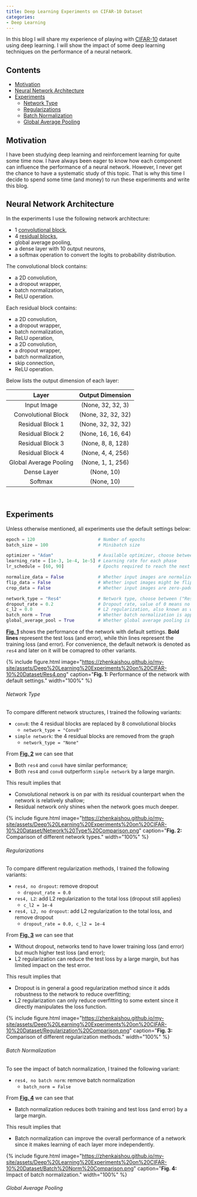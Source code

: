 ```yaml
---
title: Deep Learning Experiments on CIFAR-10 Dataset
categories:
- Deep Learning
---
```


In this blog I will share my experience of playing with [CIFAR-10](https://en.wikipedia.org/wiki/CIFAR-10) dataset using deep learning. I will show the impact of some deep learning techniques on the performance of a neural network.

<!-- more -->

## Contents
- [Motivation](#motivation)
- [Neural Network Architecture](#neural-network-architecture)
- [Experiments](#experiments)
  - [Network Type](#network-type)
  - [Regularizations](#regularizations)
  - [Batch Normalization](#batch-normalization)
  - [Global Average Pooling](#global-average-pooling)

## Motivation
I have been studying deep learning and reinforcement learning for quite some time now. I have always been eager to know how each component can influence the performance of a neural network. However, I never get the chance to have a systematic study of this topic. That is why this time I decide to spend some time (and money) to run these experiments and write this blog.

## Neural Network Architecture
In the experiments I use the following network architecture:
- 1 [convolutional block](#conv-block),
- 4 [residual blocks](#res-block),
- global average pooling,
- a dense layer with 10 output neurons,
- a softmax operation to convert the logits to probability distribution.

<a name = "conv-block"></a>
The convolutional block contains:
- a 2D convolution,
- a dropout wrapper,
- batch normalization,
- ReLU operation.

<a name = "res-block"></a>
Each residual block contains:
- a 2D convolution,
- a dropout wrapper,
- batch normalization,
- ReLU operation,
- a 2D convolution,
- a dropout wrapper,
- batch normalization,
- skip connection,
- ReLU operation.

Below lists the output dimension of each layer:

|        **Layer**       |**Output Dimension**|
|:----------------------:|:------------------:|
|       Input Image      |  (None, 32, 32, 3) |
|   Convolutional Block  | (None, 32, 32, 32) |
|    Residual Block 1    | (None, 32, 32, 32) |
|    Residual Block 2    | (None, 16, 16, 64) |
|    Residual Block 3    |  (None, 8, 8, 128) |
|    Residual Block 4    |  (None, 4, 4, 256) |
| Global Average Pooling |  (None, 1, 1, 256) |
|       Dense Layer      |     (None, 10)     |
|         Softmax        |     (None, 10)     |

<br>

## Experiments
Unless otherwise mentioned, all experiments use the default settings below:
```python
epoch = 120                        # Number of epochs
batch_size = 100                   # Minibatch size

optimizer = "Adam"                 # Available optimizer, choose between ("Momentum" | "Adam")
learning_rate = [1e-3, 1e-4, 1e-5] # Learning rate for each phase
lr_schedule = [60, 90]             # Epochs required to reach the next learning rate phase

normalize_data = False             # Whether input images are normalized
flip_data = False                  # Whether input images might be flipped
crop_data = False                  # Whether input images are zero-padded and randomly cropped

network_type = "Res4"              # Network type, choose between ("Res4" | "Conv8" | "None")
dropout_rate = 0.2                 # Dropout rate, value of 0 means no dropout
c_l2 = 0.0                         # L2 regularization, also known as weight decay
batch_norm = True                  # Whether batch normalization is applied
global_average_pool = True         # Whether global average pooling is applied
```

[**Fig. 1**](#fig-1) shows the performance of the network with default settings. **Bold lines** represent the test loss (and error), while thin lines represent the training loss (and error). For convenience, the default network is denoted as `res4` and later on it will be comapred to other variants.

<a name="fig-1"></a>
{% include figure.html image="https://zhenkaishou.github.io/my-site/assets/Deep%20Learning%20Experiments%20on%20CIFAR-10%20Dataset/Res4.png" caption="<b>Fig. 1:</b> Performance of the network with default settings." width="100%" %}

###### Network Type
To compare different network structures, I trained the following variants:
- `conv8`: the 4 residual blocks are replaced by 8 convolutional blocks
  - `network_type = "Conv8"`
- `simple network`: the 4 residual blocks are removed from the graph
  - `network_type = "None"`

From [**Fig. 2**](#fig-2) we can see that
- Both `res4` and `conv8` have similar performance; 
- Both `res4` and `conv8` outperform `simple network` by a large margin. 

This result implies that
- Convolutional network is on par with its residual counterpart when the network is relatively shallow;
- Residual network only shines when the network goes much deeper.

<a name="fig-2"></a>
{% include figure.html image="https://zhenkaishou.github.io/my-site/assets/Deep%20Learning%20Experiments%20on%20CIFAR-10%20Dataset/Network%20Type%20Comparison.png" caption="<b>Fig. 2:</b> Comparison of different network types." width="100%" %}

###### Regularizations
To compare different regularization methods, I trained the following variants:
- `res4, no dropout`: remove dropout
  - `dropout_rate = 0.0`
- `res4, L2`: add L2 regularization to the total loss (dropout still applies)
  - `c_l2 = 1e-4`
- `res4, L2, no dropout`: add L2 regularization to the total loss, and remove dropout
  - `dropout_rate = 0.0, c_l2 = 1e-4`

From [**Fig. 3**](#fig-3) we can see that
- Without dropout, networks tend to have lower training loss (and error) but much higher test loss (and error);
- L2 regularization can reduce the test loss by a large margin, but has limited impact on the test error.

This result implies that
- Dropout is in general a good regularization method since it adds robustness to the network to reduce overfitting;
- L2 regularization can only reduce overfitting to some extent since it directly manipulates the loss function. 

<a name="fig-3"></a>
{% include figure.html image="https://zhenkaishou.github.io/my-site/assets/Deep%20Learning%20Experiments%20on%20CIFAR-10%20Dataset/Regularization%20Comparison.png" caption="<b>Fig. 3:</b> Comparison of different regularization methods." width="100%" %}

###### Batch Normalization
To see the impact of batch normalization, I trained the following variant:
- `res4, no batch norm`: remove batch normalization
  - `batch_norm = False`

From [**Fig. 4**](#fig-4) we can see that
- Batch normalization reduces both training and test loss (and error) by a large margin.

This result implies that
- Batch normalization can improve the overall performance of a network since it makes learning of each layer more independently.

<a name="fig-4"></a>
{% include figure.html image="https://zhenkaishou.github.io/my-site/assets/Deep%20Learning%20Experiments%20on%20CIFAR-10%20Dataset/Batch%20Norm%20Comparison.png" caption="<b>Fig. 4:</b> Impact of batch normalization." width="100%" %}

###### Global Average Pooling
